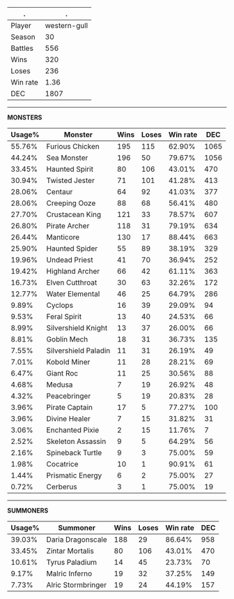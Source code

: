.|.
|-|-
Player|western-gull
Season|30
Battles|556
Wins|320
Loses|236
Win rate|1.36
DEC|1807

---
**MONSTERS**

Usage%|Monster|Wins|Loses|Win rate|DEC|
-|-|-|-|-|-|
55.76%|Furious Chicken|195|115|62.90%|1065|
44.24%|Sea Monster|196|50|79.67%|1056|
33.45%|Haunted Spirit|80|106|43.01%|470|
30.94%|Twisted Jester|71|101|41.28%|413|
28.06%|Centaur|64|92|41.03%|377|
28.06%|Creeping Ooze|88|68|56.41%|480|
27.70%|Crustacean King|121|33|78.57%|607|
26.80%|Pirate Archer|118|31|79.19%|634|
26.44%|Manticore|130|17|88.44%|663|
25.90%|Haunted Spider|55|89|38.19%|329|
19.96%|Undead Priest|41|70|36.94%|252|
19.42%|Highland Archer|66|42|61.11%|363|
16.73%|Elven Cutthroat|30|63|32.26%|172|
12.77%|Water Elemental|46|25|64.79%|286|
9.89%|Cyclops|16|39|29.09%|94|
9.53%|Feral Spirit|13|40|24.53%|66|
8.99%|Silvershield Knight|13|37|26.00%|66|
8.81%|Goblin Mech|18|31|36.73%|135|
7.55%|Silvershield Paladin|11|31|26.19%|49|
7.01%|Kobold Miner|11|28|28.21%|69|
6.47%|Giant Roc|11|25|30.56%|88|
4.68%|Medusa|7|19|26.92%|48|
4.32%|Peacebringer|5|19|20.83%|28|
3.96%|Pirate Captain|17|5|77.27%|100|
3.96%|Divine Healer|7|15|31.82%|31|
3.06%|Enchanted Pixie|2|15|11.76%|7|
2.52%|Skeleton Assassin|9|5|64.29%|56|
2.16%|Spineback Turtle|9|3|75.00%|59|
1.98%|Cocatrice|10|1|90.91%|61|
1.44%|Prismatic Energy|6|2|75.00%|27|
0.72%|Cerberus|3|1|75.00%|19|

---
**SUMMONERS**

Usage%|Summoner|Wins|Loses|Win rate|DEC|
-|-|-|-|-|-|
39.03%|Daria Dragonscale|188|29|86.64%|958|
33.45%|Zintar Mortalis|80|106|43.01%|470|
10.61%|Tyrus Paladium|14|45|23.73%|70|
9.17%|Malric Inferno|19|32|37.25%|149|
7.73%|Alric Stormbringer|19|24|44.19%|157|
